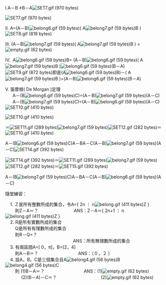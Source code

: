 Ⅰ.A－B ≠B－A![](https://market.cloud.edu.tw/content/senior/math/tn_t2/math_net/NUBCC/Course/chp1-1/gif/SET7.gif "SET7.gif \(970 bytes\)")

![](https://market.cloud.edu.tw/content/senior/math/tn_t2/math_net/NUBCC/Course/chp1-1/gif/SET7.gif "SET7.gif \(970 bytes\)")

Ⅱ. A=\(A－B\)![](https://market.cloud.edu.tw/content/senior/math/tn_t2/math_net/NUBCC/Course/chp1-1/belong6.gif "belong6.gif \(59 bytes\)")\( A![](https://market.cloud.edu.tw/content/senior/math/tn_t2/math_net/NUBCC/Course/chp1-1/belong7.gif "belong7.gif \(59 bytes\)")B \)![](https://market.cloud.edu.tw/content/senior/math/tn_t2/math_net/NUBCC/Course/chp1-1/gif/SET8.gif "SET8.gif \(819 bytes\)")

Ⅲ. \(A－B\)![](https://market.cloud.edu.tw/content/senior/math/tn_t2/math_net/NUBCC/Course/chp1-1/belong7.gif "belong7.gif \(59 bytes\)")\( A![](https://market.cloud.edu.tw/content/senior/math/tn_t2/math_net/NUBCC/Course/chp1-1/belong7.gif "belong7.gif \(59 bytes\)")B \) =![](https://market.cloud.edu.tw/content/senior/math/tn_t2/math_net/NUBCC/Course/chp1-1/empty.gif "empty.gif \(62 bytes\)")

Ⅳ.  A![](https://market.cloud.edu.tw/content/senior/math/tn_t2/math_net/NUBCC/Course/chp1-1/belong6.gif "belong6.gif \(59 bytes\)")B= \(A－B\)![](https://market.cloud.edu.tw/content/senior/math/tn_t2/math_net/NUBCC/Course/chp1-1/belong6.gif "belong6.gif \(59 bytes\)")\( A![](https://market.cloud.edu.tw/content/senior/math/tn_t2/math_net/NUBCC/Course/chp1-1/belong7.gif "belong7.gif \(59 bytes\)")B \)![](https://market.cloud.edu.tw/content/senior/math/tn_t2/math_net/NUBCC/Course/chp1-1/belong6.gif "belong6.gif \(59 bytes\)")\(B－A\)![](https://market.cloud.edu.tw/content/senior/math/tn_t2/math_net/NUBCC/Course/chp1-1/gif/SET9.gif "SET9.gif \(872 bytes\)")即是\(A![](https://market.cloud.edu.tw/content/senior/math/tn_t2/math_net/NUBCC/Course/chp1-1/belong6.gif "belong6.gif \(59 bytes\)")B\)－\( A![](https://market.cloud.edu.tw/content/senior/math/tn_t2/math_net/NUBCC/Course/chp1-1/belong7.gif "belong7.gif \(59 bytes\)")B \)=\(A－B\)![](https://market.cloud.edu.tw/content/senior/math/tn_t2/math_net/NUBCC/Course/chp1-1/belong6.gif "belong6.gif \(59 bytes\)")\(B－A\)

Ⅴ. 笛摩根\( De Morgan \)定理  
      A－\(B![](https://market.cloud.edu.tw/content/senior/math/tn_t2/math_net/NUBCC/Course/chp1-1/belong6.gif "belong6.gif \(59 bytes\)")C\)=\(A－B\)![](https://market.cloud.edu.tw/content/senior/math/tn_t2/math_net/NUBCC/Course/chp1-1/belong7.gif "belong7.gif \(59 bytes\)")\(A－C\)  
      A－\(B![](https://market.cloud.edu.tw/content/senior/math/tn_t2/math_net/NUBCC/Course/chp1-1/belong7.gif "belong7.gif \(59 bytes\)")C\)=\(A－B\)![](https://market.cloud.edu.tw/content/senior/math/tn_t2/math_net/NUBCC/Course/chp1-1/belong6.gif "belong6.gif \(59 bytes\)")\(A－C\)![](https://market.cloud.edu.tw/content/senior/math/tn_t2/math_net/NUBCC/Course/chp1-1/SET10.gif "SET10.gif \(410 bytes\)")

![](https://market.cloud.edu.tw/content/senior/math/tn_t2/math_net/NUBCC/Course/chp1-1/SET10.gif "SET10.gif \(410 bytes\)")

＝![](https://market.cloud.edu.tw/content/senior/math/tn_t2/math_net/NUBCC/Course/chp1-1/SET11.gif "SET11.gif \(289 bytes\)")![](https://market.cloud.edu.tw/content/senior/math/tn_t2/math_net/NUBCC/Course/chp1-1/belong7.gif "belong7.gif \(59 bytes\)")![](https://market.cloud.edu.tw/content/senior/math/tn_t2/math_net/NUBCC/Course/chp1-1/SET12.gif "SET12.gif \(282 bytes\)")＝![](https://market.cloud.edu.tw/content/senior/math/tn_t2/math_net/NUBCC/Course/chp1-1/SET10.gif "SET10.gif \(410 bytes\)")

A－\(B![](https://market.cloud.edu.tw/content/senior/math/tn_t2/math_net/NUBCC/Course/chp1-1/belong6.gif "belong6.gif \(59 bytes\)")C\)A－BA－C\(A－B\)![](https://market.cloud.edu.tw/content/senior/math/tn_t2/math_net/NUBCC/Course/chp1-1/belong7.gif "belong7.gif \(59 bytes\)")\(A－C\)![](https://market.cloud.edu.tw/content/senior/math/tn_t2/math_net/NUBCC/Course/chp1-1/gif/SET14.gif "SET14.gif \(392 bytes\)")

![](https://market.cloud.edu.tw/content/senior/math/tn_t2/math_net/NUBCC/Course/chp1-1/gif/SET14.gif "SET14.gif \(392 bytes\)")＝![](https://market.cloud.edu.tw/content/senior/math/tn_t2/math_net/NUBCC/Course/chp1-1/SET11.gif "SET11.gif \(289 bytes\)")![](https://market.cloud.edu.tw/content/senior/math/tn_t2/math_net/NUBCC/Course/chp1-1/belong7.gif "belong7.gif \(59 bytes\)")![](https://market.cloud.edu.tw/content/senior/math/tn_t2/math_net/NUBCC/Course/chp1-1/SET12.gif "SET12.gif \(282 bytes\)")＝![](https://market.cloud.edu.tw/content/senior/math/tn_t2/math_net/NUBCC/Course/chp1-1/gif/SET15.gif "SET15.gif \(392 bytes\)")

A－\(B![](https://market.cloud.edu.tw/content/senior/math/tn_t2/math_net/NUBCC/Course/chp1-1/belong7.gif "belong7.gif \(59 bytes\)")C\)A－BA－C\(A－B\)![](https://market.cloud.edu.tw/content/senior/math/tn_t2/math_net/NUBCC/Course/chp1-1/belong6.gif "belong6.gif \(59 bytes\)")\(A－C\)

隨堂練習：

    1. Ｚ是所有整數所成的集合，令A={ 2n ｜ n![](https://market.cloud.edu.tw/content/senior/math/tn_t2/math_net/NUBCC/Course/chp1-1/belong.gif "belong.gif \(411 bytes\)")Z }  
        則Z－A＝？                             ANS：Z－A＝{ 2n+1 ｜ n![](https://market.cloud.edu.tw/content/senior/math/tn_t2/math_net/NUBCC/Course/chp1-1/belong.gif "belong.gif \(411 bytes\)")Z }  
    2. R是所有實數所成的集合  
        Q是所有有理數所成的集合  
        則R－Q=？  
                                         　　　　ANS：所有無理數所成的集合  
    3. 有兩區間A=\[ 0，π\]，B=\[2，4\]  
        則A－B＝？    　　　　　　　　ANS：〔０，２ \)  
    4. 設A，B，C是三個集合且A![](https://market.cloud.edu.tw/content/senior/math/tn_t2/math_net/NUBCC/Course/chp1-1/belong4.gif "belong4.gif \(56 bytes\)")B![](https://market.cloud.edu.tw/content/senior/math/tn_t2/math_net/NUBCC/Course/chp1-1/belong4.gif "belong4.gif \(56 bytes\)")C  
        則 \(1\)B－A＝？　　　　　　　　　ANS：\(1\)![](https://market.cloud.edu.tw/content/senior/math/tn_t2/math_net/NUBCC/Course/chp1-1/empty.gif "empty.gif \(62 bytes\)")  
             \(2\)\(B－A\)－C＝？　　　　　　　　　    \(2\)![](https://market.cloud.edu.tw/content/senior/math/tn_t2/math_net/NUBCC/Course/chp1-1/empty.gif "empty.gif \(62 bytes\)")

